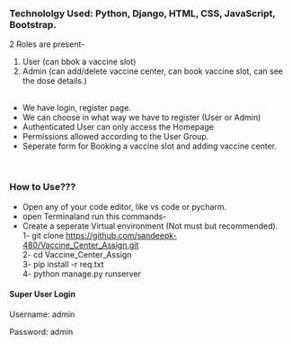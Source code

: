 <h3>Technololgy Used: Python, Django, HTML, CSS, JavaScript, Bootstrap.</h3>

2 Roles are present- <br>
1) User (can bbok a vaccine slot) <br>
2) Admin (can add/delete vaccine center, can book vaccine slot, can see the dose details.) <br><br>

- We have login, register page. <br>
- We can choose in what way we have to register (User or Admin)<br>
- Authenticated User can only access the Homepage<br>
- Permissions allowed according to the User Group.<br>
- Seperate form for Booking a vaccine slot and adding vaccine center.<br>
<br>
<h3>How to Use???</h3>

- Open any of your code editor, like vs code or pycharm.<br>
- open Terminaland run this commands-<br>
- Create a seperate Virtual environment (Not must but recommended). <br>
1- git clone https://github.com/sandeepk-480/Vaccine_Center_Assign.git<br>
2- cd Vaccine_Center_Assign<br>
3- pip install -r req.txt<br>
4- python manage.py runserver<br>

<h4>Super User Login</h4>
<p>Username: admin</p>
<p>Password: admin</p>

